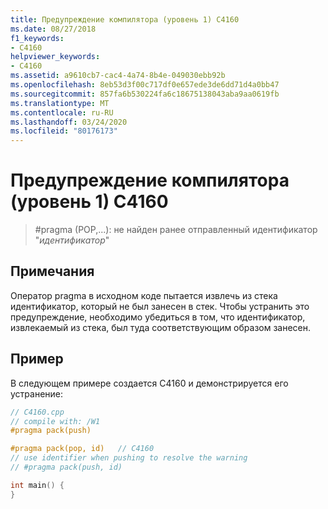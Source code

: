 ```yaml
---
title: Предупреждение компилятора (уровень 1) C4160
ms.date: 08/27/2018
f1_keywords:
- C4160
helpviewer_keywords:
- C4160
ms.assetid: a9610cb7-cac4-4a74-8b4e-049030ebb92b
ms.openlocfilehash: 8eb53d3f00c717df0e657ede3de6dd71d4a0bb47
ms.sourcegitcommit: 857fa6b530224fa6c18675138043aba9aa0619fb
ms.translationtype: MT
ms.contentlocale: ru-RU
ms.lasthandoff: 03/24/2020
ms.locfileid: "80176173"
---
```

# <a name="compiler-warning-level-1-c4160"></a>Предупреждение компилятора (уровень 1) C4160

> #<a name="pragma-pop--did-not-find-previously-pushed-identifier-identifier"></a>pragma (POP,...): не найден ранее отправленный идентификатор "*идентификатор*"

## <a name="remarks"></a>Примечания

Оператор pragma в исходном коде пытается извлечь из стека идентификатор, который не был занесен в стек. Чтобы устранить это предупреждение, необходимо убедиться в том, что идентификатор, извлекаемый из стека, был туда соответствующим образом занесен.

## <a name="example"></a>Пример

В следующем примере создается C4160 и демонстрируется его устранение:

```cpp
// C4160.cpp
// compile with: /W1
#pragma pack(push)

#pragma pack(pop, id)   // C4160
// use identifier when pushing to resolve the warning
// #pragma pack(push, id)

int main() {
}
```
